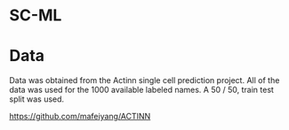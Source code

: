 # SC-ML


# Data

Data was obtained from the Actinn single cell prediction project. All of the data was used for the 1000 available labeled names. A 50 / 50, train test split was used.

https://github.com/mafeiyang/ACTINN



